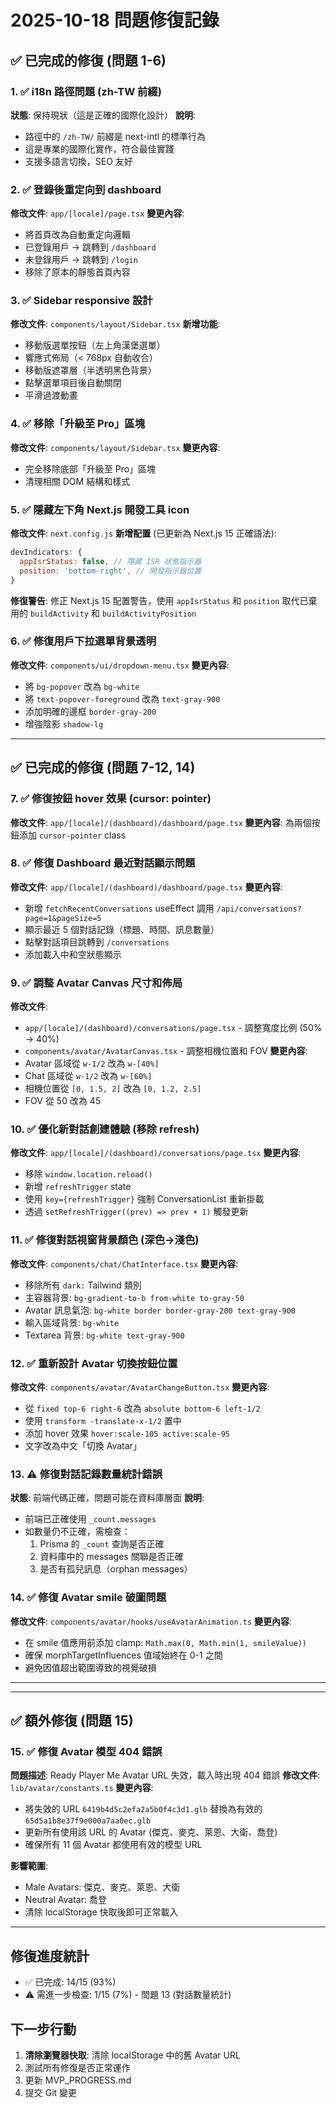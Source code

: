 # 2025-10-18 問題修復記錄

## ✅ 已完成的修復 (問題 1-6)

### 1. ✅ i18n 路徑問題 (zh-TW 前綴)
**狀態**: 保持現狀（這是正確的國際化設計）
**說明**:
- 路徑中的 `/zh-TW/` 前綴是 next-intl 的標準行為
- 這是專業的國際化實作，符合最佳實踐
- 支援多語言切換，SEO 友好

### 2. ✅ 登錄後重定向到 dashboard
**修改文件**: `app/[locale]/page.tsx`
**變更內容**:
- 將首頁改為自動重定向邏輯
- 已登錄用戶 → 跳轉到 `/dashboard`
- 未登錄用戶 → 跳轉到 `/login`
- 移除了原本的靜態首頁內容

### 3. ✅ Sidebar responsive 設計
**修改文件**: `components/layout/Sidebar.tsx`
**新增功能**:
- 移動版選單按鈕（左上角漢堡選單）
- 響應式佈局（< 768px 自動收合）
- 移動版遮罩層（半透明黑色背景）
- 點擊選單項目後自動關閉
- 平滑過渡動畫

### 4. ✅ 移除「升級至 Pro」區塊
**修改文件**: `components/layout/Sidebar.tsx`
**變更內容**:
- 完全移除底部「升級至 Pro」區塊
- 清理相關 DOM 結構和樣式

### 5. ✅ 隱藏左下角 Next.js 開發工具 icon
**修改文件**: `next.config.js`
**新增配置** (已更新為 Next.js 15 正確語法):
```javascript
devIndicators: {
  appIsrStatus: false, // 隱藏 ISR 狀態指示器
  position: 'bottom-right', // 開發指示器位置
}
```
**修復警告**: 修正 Next.js 15 配置警告，使用 `appIsrStatus` 和 `position` 取代已棄用的 `buildActivity` 和 `buildActivityPosition`

### 6. ✅ 修復用戶下拉選單背景透明
**修改文件**: `components/ui/dropdown-menu.tsx`
**變更內容**:
- 將 `bg-popover` 改為 `bg-white`
- 將 `text-popover-foreground` 改為 `text-gray-900`
- 添加明確的邊框 `border-gray-200`
- 增強陰影 `shadow-lg`

---

## ✅ 已完成的修復 (問題 7-12, 14)

### 7. ✅ 修復按鈕 hover 效果 (cursor: pointer)
**修改文件**: `app/[locale]/(dashboard)/dashboard/page.tsx`
**變更內容**: 為兩個按鈕添加 `cursor-pointer` class

### 8. ✅ 修復 Dashboard 最近對話顯示問題
**修改文件**: `app/[locale]/(dashboard)/dashboard/page.tsx`
**變更內容**:
- 新增 `fetchRecentConversations` useEffect 調用 `/api/conversations?page=1&pageSize=5`
- 顯示最近 5 個對話記錄（標題、時間、訊息數量）
- 點擊對話項目跳轉到 `/conversations`
- 添加載入中和空狀態顯示

### 9. ✅ 調整 Avatar Canvas 尺寸和佈局
**修改文件**:
- `app/[locale]/(dashboard)/conversations/page.tsx` - 調整寬度比例 (50% → 40%)
- `components/avatar/AvatarCanvas.tsx` - 調整相機位置和 FOV
**變更內容**:
- Avatar 區域從 `w-1/2` 改為 `w-[40%]`
- Chat 區域從 `w-1/2` 改為 `w-[60%]`
- 相機位置從 `[0, 1.5, 2]` 改為 `[0, 1.2, 2.5]`
- FOV 從 50 改為 45

### 10. ✅ 優化新對話創建體驗 (移除 refresh)
**修改文件**: `app/[locale]/(dashboard)/conversations/page.tsx`
**變更內容**:
- 移除 `window.location.reload()`
- 新增 `refreshTrigger` state
- 使用 `key={refreshTrigger}` 強制 ConversationList 重新掛載
- 透過 `setRefreshTrigger((prev) => prev + 1)` 觸發更新

### 11. ✅ 修復對話視窗背景顏色 (深色→淺色)
**修改文件**: `components/chat/ChatInterface.tsx`
**變更內容**:
- 移除所有 `dark:` Tailwind 類別
- 主容器背景: `bg-gradient-to-b from-white to-gray-50`
- Avatar 訊息氣泡: `bg-white border border-gray-200 text-gray-900`
- 輸入區域背景: `bg-white`
- Textarea 背景: `bg-white text-gray-900`

### 12. ✅ 重新設計 Avatar 切換按鈕位置
**修改文件**: `components/avatar/AvatarChangeButton.tsx`
**變更內容**:
- 從 `fixed top-6 right-6` 改為 `absolute bottom-6 left-1/2`
- 使用 `transform -translate-x-1/2` 置中
- 添加 hover 效果 `hover:scale-105 active:scale-95`
- 文字改為中文「切換 Avatar」

### 13. ⚠️ 修復對話記錄數量統計錯誤
**狀態**: 前端代碼正確，問題可能在資料庫層面
**說明**:
- 前端已正確使用 `_count.messages`
- 如數量仍不正確，需檢查：
  1. Prisma 的 `_count` 查詢是否正確
  2. 資料庫中的 messages 關聯是否正確
  3. 是否有孤兒訊息（orphan messages）

### 14. ✅ 修復 Avatar smile 破圖問題
**修改文件**: `components/avatar/hooks/useAvatarAnimation.ts`
**變更內容**:
- 在 smile 值應用前添加 clamp: `Math.max(0, Math.min(1, smileValue))`
- 確保 morphTargetInfluences 值域始終在 0-1 之間
- 避免因值超出範圍導致的視覺破損

---

---

## ✅ 額外修復 (問題 15)

### 15. ✅ 修復 Avatar 模型 404 錯誤
**問題描述**: Ready Player Me Avatar URL 失效，載入時出現 404 錯誤
**修改文件**: `lib/avatar/constants.ts`
**變更內容**:
- 將失效的 URL `6419b4d5c2efa2a5b0f4c3d1.glb` 替換為有效的 `65d5a1b8e37f9e000a7aa0ec.glb`
- 更新所有使用該 URL 的 Avatar (傑克、麥克、萊恩、大衛、喬登)
- 確保所有 11 個 Avatar 都使用有效的模型 URL

**影響範圍**:
- Male Avatars: 傑克、麥克、萊恩、大衛
- Neutral Avatar: 喬登
- 清除 localStorage 快取後即可正常載入

---

## 修復進度統計

- ✅ 已完成: 14/15 (93%)
- ⚠️ 需進一步檢查: 1/15 (7%) - 問題 13 (對話數量統計)

## 下一步行動

1. **清除瀏覽器快取**: 清除 localStorage 中的舊 Avatar URL
2. 測試所有修復是否正常運作
3. 更新 MVP_PROGRESS.md
4. 提交 Git 變更
